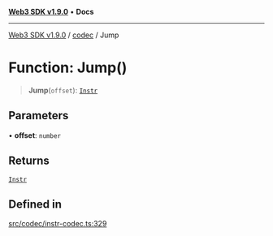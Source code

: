 [**Web3 SDK v1.9.0**](../../../README.md) • **Docs**

***

[Web3 SDK v1.9.0](../../../globals.md) / [codec](../README.md) / Jump

# Function: Jump()

> **Jump**(`offset`): [`Instr`](../type-aliases/Instr.md)

## Parameters

• **offset**: `number`

## Returns

[`Instr`](../type-aliases/Instr.md)

## Defined in

[src/codec/instr-codec.ts:329](https://github.com/Mystic-Nayy/alephium-web3/blob/c1afd789a197ce5fe21f08c2965942090157c33d/packages/web3/src/codec/instr-codec.ts#L329)
